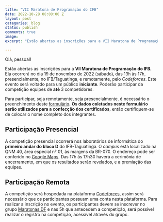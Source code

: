```yaml
---
title: "VII Maratona de Programação do IFB"
date: 2022-10-28 00:00:00 Z
layout: post
categories: blog
status: publish
comments: true
image:
excerpt: "Estão abertas as inscrições para a VII Maratona de Programação do IFB."

---
```


Olá, pessoal!

Estão abertas as inscrições para a **VII Maratona de Programação do IFB**. Ela ocorrerá no dia 19 de novembro de 2022 (sábado), das 13h às 17h, presencialmente, no IFB/Taguatinga, e remotamente, pelo *Codeforces*. Este evento será voltado para um público **iniciante**. Poderão participar da competição equipes de **até** 3 competidores.

Para participar, seja remotamente, seja presencialmente, é necessário o preenchimento deste [formulário](https://docs.google.com/forms/d/e/1FAIpQLScxR3PvmW3d7Wk1JWjeT2e2C4_W1L_fsgTDgAOS3paHyexLPg/viewform?usp=sf_link). **Os dados coletados neste formulário serão utilizados para a confecção dos certificados**, então certifiquem-se de colocar o nome completo dos integrantes.

## Participação Presencial

A competição presencial ocorrerá nos laboratórios de informática do **primeiro andar do bloco D** do IFB-Taguatinga. O *campus* está localizado na QNM 40, área especial n° 01, às margens da BR-070. O endereço pode ser conferido no [Google Maps](https://goo.gl/maps/9i5i8Ari77mLzRC69). Das 17h às 17h30 haverá a cerimônia de encerramento, em que os resultados serão revelados, e a premiação das equipes.

## Participação Remota

A competição será hospedada na plataforma [Codeforces](http://codeforces.com), assim será necessário que os participantes possuam uma conta nesta plataforma. Para realizar a inscrição no evento, os participantes devem se inscrever no grupo [Maratonas DF](http://codeforces.com/group/btcK4I5D5f/contests) e nas 5h que antecedem a competição, será possível realizar o registro na competição, acessível através do grupo.
